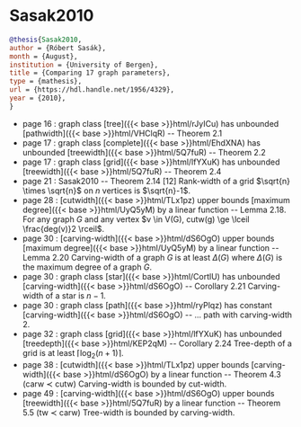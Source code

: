 # Sasak2010

```bibtex
@thesis{Sasak2010,
author = {Róbert Sasák},
month = {August},
institution = {University of Bergen},
title = {Comparing 17 graph parameters},
type = {mathesis},
url = {https://hdl.handle.net/1956/4329},
year = {2010},
}
```
* page 16 : graph class [tree]({{< base >}}html/rJyICu) has unbounded [pathwidth]({{< base >}}html/VHClqR) -- Theorem 2.1
* page 17 : graph class [complete]({{< base >}}html/EhdXNA) has unbounded [treewidth]({{< base >}}html/5Q7fuR) -- Theorem 2.2
* page 17 : graph class [grid]({{< base >}}html/lfYXuK) has unbounded [treewidth]({{< base >}}html/5Q7fuR) -- Theorem 2.4
* page 21 : Sasak2010 -- Theorem 2.14 [12] Rank-width of a grid $\sqrt{n} \times \sqrt{n}$ on $n$ vertices is $\sqrt{n}-1$.
* page 28 : [cutwidth]({{< base >}}html/TLx1pz) upper bounds [maximum degree]({{< base >}}html/UyQ5yM) by a linear function -- Lemma 2.18. For any graph $G$ and any vertex $v \in V(G), cutw(g) \ge \lceil \frac{deg(v)}2 \rceil$.
* page 30 : [carving-width]({{< base >}}html/dS6OgO) upper bounds [maximum degree]({{< base >}}html/UyQ5yM) by a linear function -- Lemma 2.20 Carving-width of a graph $G$ is at least $\Delta(G)$ where $\Delta(G)$ is the maximum degree of a graph $G$.
* page 30 : graph class [star]({{< base >}}html/CortlU) has unbounded [carving-width]({{< base >}}html/dS6OgO) -- Corollary 2.21 Carving-width of a star is $n-1$.
* page 30 : graph class [path]({{< base >}}html/ryPlqz) has constant [carving-width]({{< base >}}html/dS6OgO) -- ... path with carving-width 2.
* page 32 : graph class [grid]({{< base >}}html/lfYXuK) has unbounded [treedepth]({{< base >}}html/KEP2qM) -- Corollary 2.24 Tree-depth of a grid is at least $\lceil \log_2(n+1)\rceil$.
* page 38 : [cutwidth]({{< base >}}html/TLx1pz) upper bounds [carving-width]({{< base >}}html/dS6OgO) by a linear function -- Theorem 4.3 (carw $\prec$ cutw) Carving-width is bounded by cut-width.
* page 49 : [carving-width]({{< base >}}html/dS6OgO) upper bounds [treewidth]({{< base >}}html/5Q7fuR) by a linear function -- Theorem 5.5 (tw $\prec$ carw) Tree-width is bounded by carving-width.